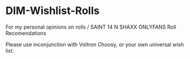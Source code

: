 # DIM-Wishlist-Rolls
For my personal opinions on rolls / SAINT 14 N SHAXX ONLYFANS Roll Recomendations

Please use inconjunction with Voltron Choosy, or your own universal wish list.

